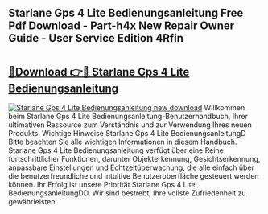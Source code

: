 ## Starlane Gps 4 Lite Bedienungsanleitung Free Pdf Download - Part-h4x New Repair Owner Guide - User Service Edition 4Rfin

# <h2><a href="http://df1z13.blite.top/?on=Starlane+Gps+4+Lite+Bedienungsanleitung">🔗Download 👉🔴 Starlane Gps 4 Lite Bedienungsanleitung</a></h2>

[![Starlane Gps 4 Lite Bedienungsanleitung new download](https://i.imgur.com/lujVjoI.png)](http://df1z13.blite.top/?on=Starlane+Gps+4+Lite+Bedienungsanleitung)
Willkommen beim Starlane Gps 4 Lite Bedienungsanleitung-Benutzerhandbuch, Ihrer ultimativen Ressource zum Verständnis und zur Verwendung Ihres neuen Produkts. Wichtige Hinweise Starlane Gps 4 Lite BedienungsanleitungD Bitte beachten Sie alle wichtigen Informationen in diesem Handbuch. Starlane Gps 4 Lite Bedienungsanleitung verfügt über eine Reihe fortschrittlicher Funktionen, darunter Objekterkennung, Gesichtserkennung, anpassbare Einstellungen und Echtzeitüberwachung, die alle einfach über die benutzerfreundliche und intuitive Benutzeroberfläche gesteuert werden können. Ihr Erfolg ist unsere Priorität Starlane Gps 4 Lite BedienungsanleitungDD. Wir sind bestrebt, Ihre vollste Zufriedenheit zu gewährleisten.
